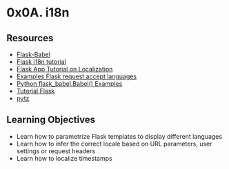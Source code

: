 # 0x0A. i18n

## Resources

- [Flask-Babel](https://flask-babel.tkte.ch/)
- [Flask i18n tutorial](https://blog.miguelgrinberg.com/post/the-flask-mega-tutorial-part-xiii-i18n-and-l10n)
- [Flask App Tutorial on Localization](https://phrase.com/blog/posts/python-localization-flask-applications/)
- [Examples Flask request accept languages](https://programtalk.com/python-examples/flask.request.accept_languages.best_match/)
- [Python flask_babel.Babel() Examples](https://www.programcreek.com/python/example/104683/flask_babel.Babel)
- [Tutorial Flask](https://www.techwithtim.net/tutorials/flask/html-templates/)
- [pytz](http://pytz.sourceforge.net/)

## Learning Objectives

- Learn how to parametrize Flask templates to display different languages
- Learn how to infer the correct locale based on URL parameters, user settings or request headers
- Learn how to localize timestamps

